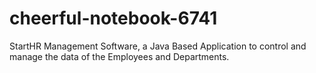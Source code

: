 # cheerful-notebook-6741
StartHR Management Software, a Java Based Application to control and manage the data of the Employees and Departments.

